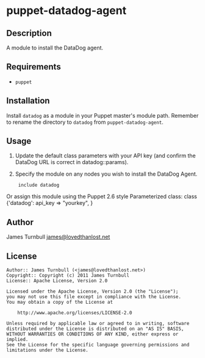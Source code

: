 puppet-datadog-agent
====================

Description
-----------

A module to install the DataDog agent.

Requirements
------------

* `puppet`

Installation
------------

Install `datadog` as a module in your Puppet master's module
path. Remember to rename the directory to `datadog` from
`puppet-datadog-agent`.

Usage
-----

1. Update the default class parameters with your API key (and confirm the
   DataDog URL is correct in datadog::params).

2. Specify the module on any nodes you wish to install the DataDog
   Agent.

        include datadog

  Or assign this module using the Puppet 2.6 style Parameterized class:
        class {'datadog':
          api_key => "yourkey",
        }

Author
------

James Turnbull <james@lovedthanlost.net>

License
-------

    Author:: James Turnbull (<james@lovedthanlost.net>)
    Copyright:: Copyright (c) 2011 James Turnbull
    License:: Apache License, Version 2.0

    Licensed under the Apache License, Version 2.0 (the "License");
    you may not use this file except in compliance with the License.
    You may obtain a copy of the License at

        http://www.apache.org/licenses/LICENSE-2.0

    Unless required by applicable law or agreed to in writing, software
    distributed under the License is distributed on an "AS IS" BASIS,
    WITHOUT WARRANTIES OR CONDITIONS OF ANY KIND, either express or implied.
    See the License for the specific language governing permissions and
    limitations under the License.
